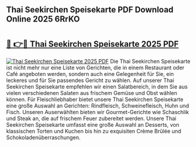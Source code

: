 ## Thai Seekirchen Speisekarte PDF Download Online 2025 6RrKO

# <h2><a href="http://gc8z8o4.nevu.top/?p=Thai+Seekirchen+Speisekarte">🔗 👉🔴 Thai Seekirchen Speisekarte 2025 PDF</a></h2>

[![Thai Seekirchen Speisekarte 2025 PDF](https://i.imgur.com/dBaPXMq.png)](http://gc8z8o4.nevu.top/?p=Thai+Seekirchen+Speisekarte)
Die Thai Seekirchen Speisekarte ist nicht mehr nur eine Liste von Gerichten, die in einem Restaurant oder Café angeboten werden, sondern auch eine Gelegenheit für Sie, ein leckeres und für Sie passendes Gericht zu wählen. Auf unserer Thai Seekirchen Speisekarte empfehlen wir einen Salatbereich, in dem Sie aus vielen verschiedenen Salaten aus frischem Gemüse und Obst wählen können. Für Fleischliebhaber bietet unsere Thai Seekirchen Speisekarte eine große Auswahl an Gerichten: Rindfleisch, Schweinefleisch, Huhn und Fisch. Unseren Auserwählten bieten wir Gourmet-Gerichte wie Schaschlik und Steak an, die auf frischem Feuer zubereitet werden. Unsere Thai Seekirchen Speisekarte umfasst eine große Auswahl an Desserts, von klassischen Torten und Kuchen bis hin zu exquisiten Crème Brûlée und Schokoladenüberraschungen.
